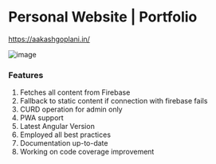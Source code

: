 # Personal Website | Portfolio
 https://aakashgoplani.in/

![image](https://user-images.githubusercontent.com/13452115/163836401-1a63c247-72be-4738-80ad-615e6ffa8c0a.png)

### Features

1. Fetches all content from Firebase
2. Fallback to static content if connection with firebase fails
3. CURD operation for admin only
4. PWA support
5. Latest Angular Version
6. Employed all best practices
7. Documentation up-to-date
8. Working on code coverage improvement
